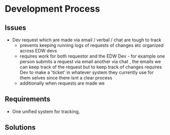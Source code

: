 #   Development Process


##  Issues

-   Dev request which are made via email / verbal / chat are tough to track
    -   prevents keeping running logs of requests of changes etc organized across EDW devs 
    -   requires work for both requestor and the EDW Dev - for example one person submits a request via email another via chat , the emails we can keep track of the request but to keep track of changes requires Dev to make a 'ticket' in whatever system they currently use for them selves since there isnt a clear process
    -   additionally when requests are made we 
##  Requirements

-   One unified system for tracking,
##  Solutions